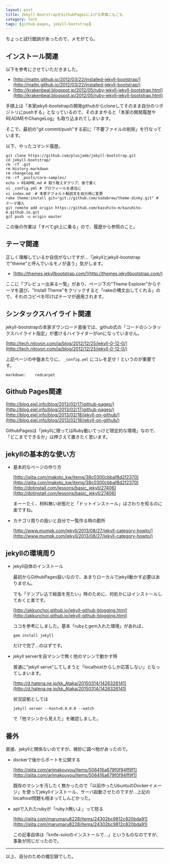 ```yaml
---
layout: post
title: Jekyll-BootstrapをGithubPagesに上げる準備こもごも
category: tech
tags: [github-pages, jekyll-bootstrap]
---
```


ちょっと試行錯誤があったので、メモがてら。


## インストール関連

以下を参考にさせていただきました。

+ [http://mattn.github.io/2012/03/22/installed-jekyll-bootstrap/](http://mattn.github.io/2012/03/22/installed-jekyll-bootstrap/)
+ [http://krakenbeal.blogspot.jp/2012/05/ruby-jekyll-jekyll-bootstrap.html](http://krakenbeal.blogspot.jp/2012/05/ruby-jekyll-jekyll-bootstrap.html)


手順上は「本家jekyll-bootstrapの開発githubからcloneしてそのまま自分のリポジトリにpushする」となっているので、そのままやると「本家の開発履歴やREADMEやChangeLog」も取り込まれてしまいます。

そこで、最初の"git commit/push"する前に「不要ファイルの削除」を行なっています。

以下、やったコマンド履歴。

```
git clone https://github.com/plusjade/jekyll-bootstrap.git
cd jekyll-bootstrap/
rm -rf .git
rm History.markdown 
rm changelog.md 
rm -rf _posts/core-samples/
echo > README.md # 取り敢えずクリア、後で書く
vi _config.yml # プロフィールを適当に
vi index.md  # 本家デフォルト解説文を自分用に変更
rake theme:install git="git://github.com/sodabrew/theme-dinky.git" # テーマ導入
git remote add origin https://github.com/kazuhito-m/kazuhito-m.github.io.git
git push -u origin master

```

この後の作業は「すべてgit上に乗る」ので、履歴から参照のこと。

## テーマ関連

正しく理解しているか自信がないですが…「jekyllとjekyll-bootstrapで"theme"と呼んでいるモノが違う」気がします。

+ [http://themes.jekyllbootstrap.com/](http://themes.jekyllbootstrap.com/)

ここに「プレビュー出来る一覧」があり、ページ下の"Theme Explorer"からテーマを選び、"Install Theme"をクリックすると「rakeの構文出してくれる」ので、それのコピペを叩けばテーマが適用されます。

## シンタックスハイライト関連

jekyll-bootstrapの本家ダウンロード直後では、github式の「コードのシンタックスハイライト指定」が書けるハイライターがonになっていません。

[http://tech.nitoyon.com/ja/blog/2012/12/25/jekyll-0-12-0/](http://tech.nitoyon.com/ja/blog/2012/12/25/jekyll-0-12-0/)


上記ページの中盤あたりに、 `_config.yml` にコレを足せ！というのが重要です。

```
markdown:    redcarpet
```

## Github Pages関連


[http://blog.eiel.info/blog/2013/02/17/github-pages/](http://blog.eiel.info/blog/2013/02/17/github-pages/)
[http://blog.eiel.info/blog/2013/02/18/jekyll-on-github/](http://blog.eiel.info/blog/2013/02/18/jekyll-on-github/)


GithubPagesは「jekyllに限ってはRuby動いてっけど限定的な環境」なので、「どこまでできるか」は押さえて置きたく思います。


## jekyllの基本的な使い方

+ 基本的なページの作り方

    [http://qiita.com/makoto_kw/items/38c0300cbbaf8d2f2370](http://qiita.com/makoto_kw/items/38c0300cbbaf8d2f2370)
    [http://dotinstall.com/lessons/basic_jekyll/27406](http://dotinstall.com/lessons/basic_jekyll/27406)
    
    まーーたく、材料無い状態だと「ドットインストール」はさわりを知るのに楽ですね。

+ カテゴリ周りの扱いと自分で一覧作る時の勘所

    [http://www.mumpk.com/jekyll/2013/08/27/jekyll-category-howto/](http://www.mumpk.com/jekyll/2013/08/27/jekyll-category-howto/)

## jekyllの環境周り

+ jekyll自体のインストール

    最初からGithubPages狙いなので、あまりローカルでjekyll動かす必要はありません。
   
    でも「テンプレ込で絵面を見たい」時のために、何処かにはインストールしておくと楽です。
   
    [http://akkunchoi.github.io/jekyll-github-blogging.html](http://akkunchoi.github.io/jekyll-github-blogging.html)
   
    ココを参考にしました。基本「rubyとgem入れた環境」があれば、
   
    `gem install jekyll`
   
    だけで完了…のはずです。
   

+ jekyll serverを自マシンで無く他のマシンで動かす時

    普通に"jekyll serve"してしまうと「localhostからしか応答しない」となってしまいます。

    [http://d.hatena.ne.jp/kk_Ataka/20150314/1426326141](http://d.hatena.ne.jp/kk_Ataka/20150314/1426326141)

    状況証拠としては

    `jekyll server --host=0.0.0.0 --watch`

    で「他マシンから見えた」を確認しました。
    
## 番外

直接、jekyllと関係ないのですが、微妙に調べ物があったので。

+ dockerで後からポートを公開する

    [http://qiita.com/arimakouyou/items/506416a679f0f94ff9f1](http://qiita.com/arimakouyou/items/506416a679f0f94ff9f1)
    
    既存のマシンを汚したく無かったので「以前作ったUbuntuのDockerイメージ」を使ってjekyllインストール、サーバ起動させたのですが…上記のlocalhost問題も相まってしんどかった。
    
+ aptで入れたrubyが「ruby.h無いよ」って怒る

    [http://qiita.com/marumaru8228/items/24302bc9812c820bda91](http://qiita.com/marumaru8228/items/24302bc9812c820bda91)
    
    この記事自体は「knife-soloのインストールで…」というものなのですが、事象が同じだったので。
    
---

以上、自分のための備忘録でした。